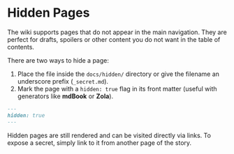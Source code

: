 # Hidden Pages

The wiki supports pages that do not appear in the main navigation. They are perfect for drafts, spoilers or other content you do not want in the table of contents.

There are two ways to hide a page:

1. Place the file inside the `docs/hidden/` directory or give the filename an underscore prefix (`_secret.md`).
2. Mark the page with a `hidden: true` flag in its front matter (useful with generators like **mdBook** or **Zola**).

```markdown
---
hidden: true
---
```

Hidden pages are still rendered and can be visited directly via links. To expose a secret, simply link to it from another page of the story.
